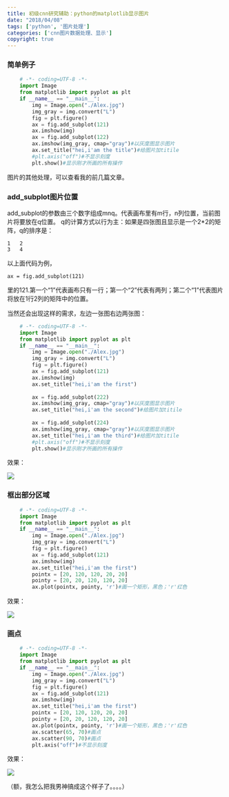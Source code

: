 ```yaml
---
title: 初级cnn研究辅助：python的matplotlib显示图片
date: "2018/04/08"
tags: ['python', '图片处理']
categories: ['cnn图片数据处理、显示']
copyright: true
---
```

### 简单例子
```python
    # -*- coding=UTF-8 -*-
    import Image
    from matplotlib import pyplot as plt
    if __name__ == "__main__":
        img = Image.open("./Alex.jpg")
        img_gray = img.convert("L")
        fig = plt.figure()
        ax = fig.add_subplot(121)
        ax.imshow(img)
        ax = fig.add_subplot(122)
        ax.imshow(img_gray, cmap="gray")#以灰度图显示图片
        ax.set_title("hei,i'am the title")#给图片加titile
        #plt.axis("off")#不显示刻度
        plt.show()#显示刚才所画的所有操作
```
图片的其他处理，可以查看我的前几篇文章。

### add_subplot图片位置
add_subplot的参数由三个数字组成mnq。代表画布里有m行，n列位置，当前图片将要放在q位置。
q的计算方式以行为主：如果是四张图且显示是一个2*2的矩阵，q的排序是：
```
1   2
3   4
```
以上面代码为例，
    
    ax = fig.add_subplot(121)

里的121.第一个“1”代表画布只有一行；第一个“2”代表有两列；第二个“1”代表图片将放在1行2列的矩阵中的位置。



当然还会出现这样的需求，左边一张图右边两张图：
```python
    # -*- coding=UTF-8 -*-
    import Image
    from matplotlib import pyplot as plt
    if __name__ == "__main__":
        img = Image.open("./Alex.jpg")
        img_gray = img.convert("L")
        fig = plt.figure()
        ax = fig.add_subplot(121)
        ax.imshow(img)
        ax.set_title("hei,i'am the first")
    
        ax = fig.add_subplot(222)
        ax.imshow(img_gray, cmap="gray")#以灰度图显示图片
        ax.set_title("hei,i'am the second")#给图片加titile
    
        ax = fig.add_subplot(224)
        ax.imshow(img_gray, cmap="gray")#以灰度图显示图片
        ax.set_title("hei,i'am the third")#给图片加titile
        #plt.axis("off")#不显示刻度
        plt.show()#显示刚才所画的所有操作
```
效果：

![](10.png)

### 框出部分区域
```python
    # -*- coding=UTF-8 -*-
    import Image
    from matplotlib import pyplot as plt
    if __name__ == "__main__":
        img = Image.open("./Alex.jpg")
        img_gray = img.convert("L")
        fig = plt.figure()
        ax = fig.add_subplot(121)
        ax.imshow(img)
        ax.set_title("hei,i'am the first")
        pointx = [20, 120, 120, 20, 20]
        pointy = [20, 20, 120, 120, 20]
        ax.plot(pointx, pointy, 'r')#画一个矩形，黑色；'r'红色
```
效果：

![](11.png)

### 画点
```python
    # -*- coding=UTF-8 -*-
    import Image
    from matplotlib import pyplot as plt
    if __name__ == "__main__":
        img = Image.open("./Alex.jpg")
        img_gray = img.convert("L")
        fig = plt.figure()
        ax = fig.add_subplot(121)
        ax.imshow(img)
        ax.set_title("hei,i'am the first")
        pointx = [20, 120, 120, 20, 20]
        pointy = [20, 20, 120, 120, 20]
        ax.plot(pointx, pointy, 'r')#画一个矩形，黑色；'r'红色
        ax.scatter(65, 70)#画点
        ax.scatter(90, 70)#画点
        plt.axis("off")#不显示刻度
```
效果：

![](12.png)

（额，我怎么把我男神搞成这个样子了。。。。）  

